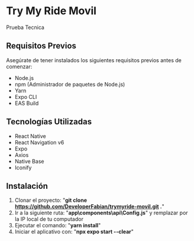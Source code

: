 # Try My Ride Movil

Prueba Tecnica

## Requisitos Previos

Asegúrate de tener instalados los siguientes requisitos previos antes de comenzar:

- Node.js
- npm (Administrador de paquetes de Node.js)
- Yarn
- Expo CLI
- EAS Build

## Tecnologías Utilizadas

- React Native
- React Navigation v6
- Expo
- Axios
- Native Base
- Iconify

## Instalación

1. Clonar el proyecto: "**git clone https://github.com/DeveloperFabian/trymyride-movil.git .**"
2. Ir a la siguiente ruta: "**app\components\api\Config.js**" y remplazar por la IP local de tu computador
3. Ejecutar el comando: "**yarn install**"
4. Iniciar el aplicativo con: "**npx expo start --clear**"
